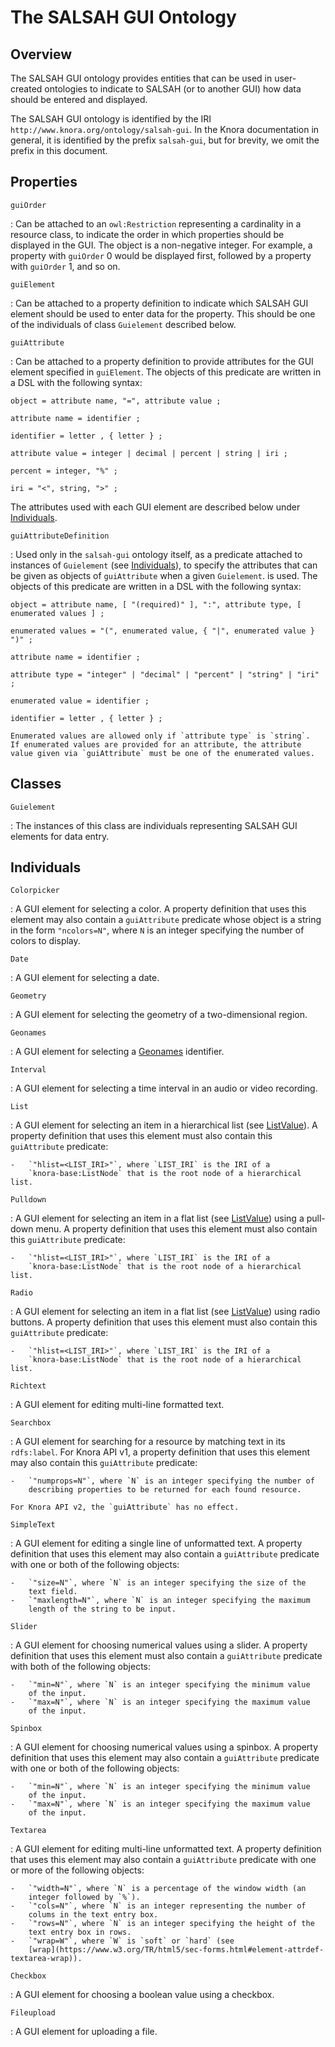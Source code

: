 <!---
Copyright © 2015-2019 the contributors (see Contributors.md).

This file is part of Knora.

Knora is free software: you can redistribute it and/or modify
it under the terms of the GNU Affero General Public License as published
by the Free Software Foundation, either version 3 of the License, or
(at your option) any later version.

Knora is distributed in the hope that it will be useful,
but WITHOUT ANY WARRANTY; without even the implied warranty of
MERCHANTABILITY or FITNESS FOR A PARTICULAR PURPOSE.  See the
GNU Affero General Public License for more details.

You should have received a copy of the GNU Affero General Public
License along with Knora.  If not, see <http://www.gnu.org/licenses/>.
-->

# The SALSAH GUI Ontology

## Overview

The SALSAH GUI ontology provides entities that can be used in
user-created ontologies to indicate to SALSAH (or to another GUI)
how data should be entered and displayed.

The SALSAH GUI ontology is identified by the IRI
`http://www.knora.org/ontology/salsah-gui`. In the Knora documentation
in general, it is identified by the prefix `salsah-gui`, but for
brevity, we omit the prefix in this document.

## Properties

`guiOrder`

:   Can be attached to an `owl:Restriction` representing a cardinality
    in a resource class, to indicate the order in which properties
    should be displayed in the GUI. The object is a non-negative
    integer. For example, a property with `guiOrder` 0 would be
    displayed first, followed by a property with `guiOrder` 1, and so
    on.

`guiElement`

:   Can be attached to a property definition to indicate which SALSAH
    GUI element should be used to enter data for the property. This
    should be one of the individuals of class `Guielement` described
    below.

`guiAttribute`

:   Can be attached to a property definition to provide attributes for
    the GUI element specified in `guiElement`. The objects of this
    predicate are written in a DSL with the following syntax:

```ebnf
object = attribute name, "=", attribute value ;

attribute name = identifier ;

identifier = letter , { letter } ;

attribute value = integer | decimal | percent | string | iri ;

percent = integer, "%" ;

iri = "<", string, ">" ;
```

The attributes used with each GUI element are described below under
[Individuals](#individuals).

`guiAttributeDefinition`

:   Used only in the `salsah-gui` ontology itself, as a predicate
    attached to instances of `Guielement` (see [Individuals](#individuals)),
    to specify the attributes that can be given as objects of `guiAttribute` when a given
    `Guielement`. is used. The objects of this predicate are written in
    a DSL with the following syntax:

```ebnf
object = attribute name, [ "(required)" ], ":", attribute type, [ enumerated values ] ;

enumerated values = "(", enumerated value, { "|", enumerated value } ")" ;

attribute name = identifier ;

attribute type = "integer" | "decimal" | "percent" | "string" | "iri" ;

enumerated value = identifier ;

identifier = letter , { letter } ;
```

    Enumerated values are allowed only if `attribute type` is `string`.
    If enumerated values are provided for an attribute, the attribute
    value given via `guiAttribute` must be one of the enumerated values.

## Classes

`Guielement`

:   The instances of this class are individuals representing SALSAH GUI
    elements for data entry.

## Individuals

`Colorpicker`

:   A GUI element for selecting a color. A property definition that uses
    this element may also contain a `guiAttribute` predicate whose
    object is a string in the form `"ncolors=N"`, where `N` is an
    integer specifying the number of colors to display.

`Date`

:   A GUI element for selecting a date.

`Geometry`

:   A GUI element for selecting the geometry of a two-dimensional
    region.

`Geonames`

:   A GUI element for selecting a [Geonames](http://www.geonames.org/)
    identifier.

`Interval`

:   A GUI element for selecting a time interval in an audio or video
    recording.

`List`

:   A GUI element for selecting an item in a hierarchical list (see
    [ListValue](knora-base.md#listvalue)). A property definition that
    uses this element must also contain this `guiAttribute` predicate:

    -   `"hlist=<LIST_IRI>"`, where `LIST_IRI` is the IRI of a
        `knora-base:ListNode` that is the root node of a hierarchical list.

`Pulldown`

:   A GUI element for selecting an item in a flat list (see
    [ListValue](knora-base.md#listvalue)) using a pull-down menu. A
    property definition that uses this element must also contain this
    `guiAttribute` predicate:

    -   `"hlist=<LIST_IRI>"`, where `LIST_IRI` is the IRI of a
        `knora-base:ListNode` that is the root node of a hierarchical list.

`Radio`

:   A GUI element for selecting an item in a flat list (see
    [ListValue](knora-base.md#listvalue)) using radio buttons. A property
    definition that uses this element must also contain this
    `guiAttribute` predicate:

    -   `"hlist=<LIST_IRI>"`, where `LIST_IRI` is the IRI of a
        `knora-base:ListNode` that is the root node of a hierarchical list.

`Richtext`

:   A GUI element for editing multi-line formatted text.

`Searchbox`

:   A GUI element for searching for a resource by matching text in its
    `rdfs:label`. For Knora API v1, a property definition that uses this
    element may also contain this `guiAttribute` predicate:

    -   `"numprops=N"`, where `N` is an integer specifying the number of
        describing properties to be returned for each found resource.

    For Knora API v2, the `guiAttribute` has no effect.

`SimpleText`

:   A GUI element for editing a single line of unformatted text. A
    property definition that uses this element may also contain a
    `guiAttribute` predicate with one or both of the following objects:

    -   `"size=N"`, where `N` is an integer specifying the size of the
        text field.
    -   `"maxlength=N"`, where `N` is an integer specifying the maximum
        length of the string to be input.

`Slider`

:   A GUI element for choosing numerical values using a slider. A
    property definition that uses this element must also contain a
    `guiAttribute` predicate with both of the following objects:

    -   `"min=N"`, where `N` is an integer specifying the minimum value
        of the input.
    -   `"max=N"`, where `N` is an integer specifying the maximum value
        of the input.

`Spinbox`

:   A GUI element for choosing numerical values using a spinbox. A
    property definition that uses this element may also contain a
    `guiAttribute` predicate with one or both of the following objects:

    -   `"min=N"`, where `N` is an integer specifying the minimum value
        of the input.
    -   `"max=N"`, where `N` is an integer specifying the maximum value
        of the input.

`Textarea`

:   A GUI element for editing multi-line unformatted text. A property
    definition that uses this element may also contain a `guiAttribute`
    predicate with one or more of the following objects:

    -   `"width=N"`, where `N` is a percentage of the window width (an
        integer followed by `%`).
    -   `"cols=N"`, where `N` is an integer representing the number of
        colums in the text entry box.
    -   `"rows=N"`, where `N` is an integer specifying the height of the
        text entry box in rows.
    -   `"wrap=W"`, where `W` is `soft` or `hard` (see
        [wrap](https://www.w3.org/TR/html5/sec-forms.html#element-attrdef-textarea-wrap)).

`Checkbox`

:   A GUI element for choosing a boolean value using a checkbox.

`Fileupload`

:   A GUI element for uploading a file.

